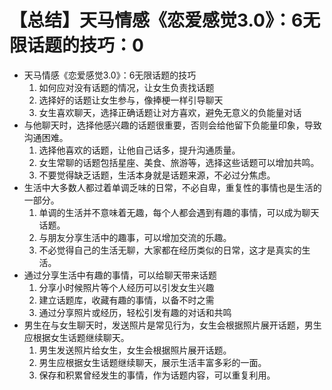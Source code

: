 # 【总结】天马情感《恋爱感觉3.0》：6无限话题的技巧：0

-   天马情感《恋爱感觉3.0》：6无限话题的技巧
    1.  如何应对没有话题的情况，让女生负责找话题
    2.  选择好的话题让女生参与，像捧梗一样引导聊天
    3.  女生喜欢聊天，选择正确话题让对方喜欢，避免无意义的负能量对话
-   与他聊天时，选择他感兴趣的话题很重要，否则会给他留下负能量印象，导致沟通困难。
    1.  选择他喜欢的话题，让他自己话多，提升沟通质量。
    2.  女生常聊的话题包括星座、美食、旅游等，选择这些话题可以增加共鸣。
    3.  不要觉得缺乏话题，生活本身就是话题来源，不必过分焦虑。
-   生活中大多数人都过着单调乏味的日常，不必自卑，重复性的事情也是生活的一部分。
    1.  单调的生活并不意味着无趣，每个人都会遇到有趣的事情，可以成为聊天话题。
    2.  与朋友分享生活中的趣事，可以增加交流的乐趣。
    3.  不必觉得自己的生活无聊，大家都在经历类似的日常，这才是真实的生活。
-   通过分享生活中有趣的事情，可以给聊天带来话题
    1.  分享小时候照片等个人经历可以引发女生兴趣
    2.  建立话题库，收藏有趣的事情，以备不时之需
    3.  通过分享照片或经历，轻松引发有趣的对话和共鸣
-   男生在与女生聊天时，发送照片是常见行为，女生会根据照片展开话题，男生应根据女生话题继续聊天。
    1.  男生发送照片给女生，女生会根据照片展开话题。
    2.  男生应根据女生话题继续聊天，展示生活丰富多彩的一面。
    3.  保存和积累曾经发生的事情，作为话题内容，可以重复利用。